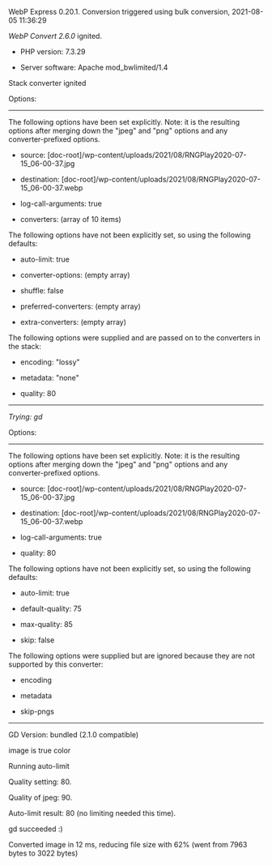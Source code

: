 WebP Express 0.20.1. Conversion triggered using bulk conversion, 2021-08-05 11:36:29

*WebP Convert 2.6.0*  ignited.
- PHP version: 7.3.29
- Server software: Apache mod_bwlimited/1.4

Stack converter ignited

Options:
------------
The following options have been set explicitly. Note: it is the resulting options after merging down the "jpeg" and "png" options and any converter-prefixed options.
- source: [doc-root]/wp-content/uploads/2021/08/RNGPlay2020-07-15_06-00-37.jpg
- destination: [doc-root]/wp-content/uploads/2021/08/RNGPlay2020-07-15_06-00-37.webp
- log-call-arguments: true
- converters: (array of 10 items)

The following options have not been explicitly set, so using the following defaults:
- auto-limit: true
- converter-options: (empty array)
- shuffle: false
- preferred-converters: (empty array)
- extra-converters: (empty array)

The following options were supplied and are passed on to the converters in the stack:
- encoding: "lossy"
- metadata: "none"
- quality: 80
------------


*Trying: gd* 

Options:
------------
The following options have been set explicitly. Note: it is the resulting options after merging down the "jpeg" and "png" options and any converter-prefixed options.
- source: [doc-root]/wp-content/uploads/2021/08/RNGPlay2020-07-15_06-00-37.jpg
- destination: [doc-root]/wp-content/uploads/2021/08/RNGPlay2020-07-15_06-00-37.webp
- log-call-arguments: true
- quality: 80

The following options have not been explicitly set, so using the following defaults:
- auto-limit: true
- default-quality: 75
- max-quality: 85
- skip: false

The following options were supplied but are ignored because they are not supported by this converter:
- encoding
- metadata
- skip-pngs
------------

GD Version: bundled (2.1.0 compatible)
image is true color
Running auto-limit
Quality setting: 80. 
Quality of jpeg: 90. 
Auto-limit result: 80 (no limiting needed this time).
gd succeeded :)

Converted image in 12 ms, reducing file size with 62% (went from 7963 bytes to 3022 bytes)
